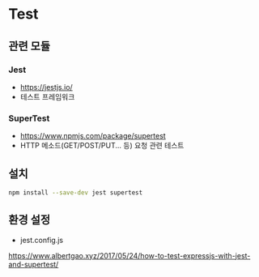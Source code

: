 # Test

## 관련 모듈

### Jest

- <https://jestjs.io/>
- 테스트 프레임워크

### SuperTest

- <https://www.npmjs.com/package/supertest>
- HTTP 메소드(GET/POST/PUT... 등) 요청 관련 테스트

## 설치

``` bash
npm install --save-dev jest supertest
```

## 환경 설정

- jest.config.js

<https://www.albertgao.xyz/2017/05/24/how-to-test-expressjs-with-jest-and-supertest/>
